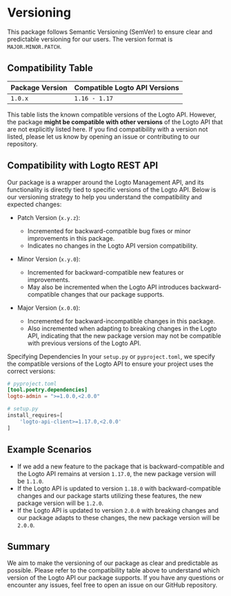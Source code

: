 # Versioning

This package follows Semantic Versioning (SemVer) to ensure clear and predictable versioning for our users. The version format is `MAJOR.MINOR.PATCH`.

## Compatibility Table
|Package Version|Compatible Logto API Versions|
|---|---|
|`1.0.x`|`1.16 - 1.17`|

This table lists the known compatible versions of the Logto API. However, the package **might be compatible with other versions** of the Logto API that are not explicitly listed here. If you find compatibility with a version not listed, please let us know by opening an issue or contributing to our repository.

## Compatibility with Logto REST API
Our package is a wrapper around the Logto Management API, and its functionality is directly tied to specific versions of the Logto API. Below is our versioning strategy to help you understand the compatibility and expected changes:

- Patch Version (`x.y.z`):
    - Incremented for backward-compatible bug fixes or minor improvements in this package.
    - Indicates no changes in the Logto API version compatibility.

- Minor Version (`x.y.0`):
    - Incremented for backward-compatible new features or improvements.
    - May also be incremented when the Logto API introduces backward-compatible changes that our package supports.

- Major Version (`x.0.0`):
    - Incremented for backward-incompatible changes in this package.
    - Also incremented when adapting to breaking changes in the Logto API, indicating that the new package version may not be compatible with previous versions of the Logto API.

Specifying Dependencies
In your `setup.py` or `pyproject.toml`, we specify the compatible versions of the Logto API to ensure your project uses the correct versions:

```toml
# pyproject.toml
[tool.poetry.dependencies]
logto-admin = ">=1.0.0,<2.0.0"
```

```python
# setup.py
install_requires=[
    'logto-api-client>=1.17.0,<2.0.0'
]
```

## Example Scenarios

- If we add a new feature to the package that is backward-compatible and the Logto API remains at version `1.17.0`, the new package version will be `1.1.0`.
- If the Logto API is updated to version `1.18.0` with backward-compatible changes and our package starts utilizing these features, the new package version will be `1.2.0`.
- If the Logto API is updated to version `2.0.0` with breaking changes and our package adapts to these changes, the new package version will be `2.0.0`.

## Summary

We aim to make the versioning of our package as clear and predictable as possible. Please refer to the compatibility table above to understand which version of the Logto API our package supports. If you have any questions or encounter any issues, feel free to open an issue on our GitHub repository.